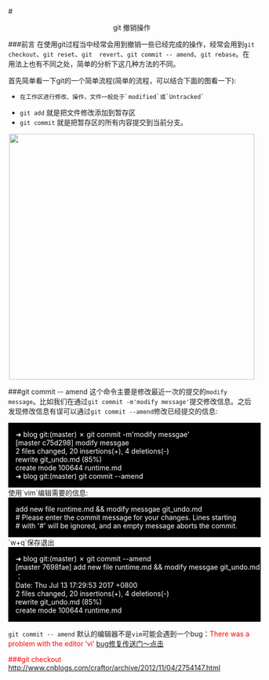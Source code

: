 #<center>git 撤销操作</center>

###前言
   在使用git过程当中经常会用到撤销一些已经完成的操作，经常会用到`git checkout`、`git reset`、`git  revert`、`git commit -- amend`、`git rebase`。在用法上也有不同之处，简单的分析下这几种方法的不同。
  
  首先简单看一下git的一个简单流程(简单的流程，可以结合下面的图看一下):
  
  
  *     在工作区进行修改、操作，文件一般处于`modified`或`Untracked`
  *    `git add`   就是把文件修改添加到暂存区
  *    `git commit`  就是把暂存区的所有内容提交到当前分支。
  
  <center>
  <img src="http://osz3uubsl.bkt.clouddn.com/gitflow.png"  alt="" width=500 />
  </center>
  
###git commit -- amend
这个命令主要是修改最近一次的提交的`modify message`。比如我们在通过`git commit -m'modify message'`提交修改信息。之后发现修改信息有误可以通过`git commit --amend`修改已经提交的信息:
<div style="color:#fff;background:#000;width:500px;padding-left:15px;padding-top:15px;padding-bottom:15px"> <div padding-left:15px>
	➜  blog git:(master) ✗ git commit -m'modify messgae'</br>
	 [master c75d298] modify messgae</br>
	 2 files changed, 20 insertions(+), 4 deletions(-)</br>
	 rewrite git_undo.md (85%)</br>
	 create mode 100644 runtime.md</br>
	➜  blog git:(master) git commit --amend</br>
</div></div>
使用`vim`编辑需要的信息:
<div style="color:#fff;background:#000;width:500px;padding-left:15px;padding-top:15px;padding-bottom:15px"> <div padding-left:15px>
	add new file runtime.md &&   modify messgae git_undo.md</br>
	 # Please enter the commit message for your changes. Lines starting</br>
	 # with '#' will be ignored, and an empty message aborts the commit.</br>
</div></div>
`w+q`保存退出

<div style="color:#fff;background:#000;width:500px;padding-left:15px;padding-top:15px;padding-bottom:15px"> <div padding-left:15px>
	➜  blog git:(master) ✗ git commit --amend</br>
	[master 7698fae] add new file runtime.md &&   modify messgae git_undo.md ：</br>
	 Date: Thu Jul 13 17:29:53 2017 +0800</br>
	 2 files changed, 20 insertions(+), 4 deletions(-)</br>
	 rewrite git_undo.md (85%)</br>
	 create mode 100644 runtime.md</br>
</div></div>

 `git commit -- amend` 默认的编辑器不是`vim`可能会遇到一个bug：<font color="red">There was a problem with the editor ‘vi’   [bug修复传送门～点击](http://blog.csdn.net/foolsong/article/details/75042751)<font>

###git checkout
http://www.cnblogs.com/craftor/archive/2012/11/04/2754147.html